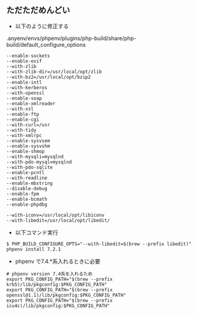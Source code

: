 ## ただただめんどい

- 以下のように修正する

.anyenv/envs/phpenv/plugins/php-build/share/php-build/default_configure_options
```
--enable-sockets
--enable-exif
--with-zlib
--with-zlib-dir=/usr/local/opt/zlib
--with-bz2=/usr/local/opt/bzip2
--enable-intl
--with-kerberos
--with-openssl
--enable-soap
--enable-xmlreader
--with-xsl
--enable-ftp
--enable-cgi
--with-curl=/usr
--with-tidy
--with-xmlrpc
--enable-sysvsem
--enable-sysvshm
--enable-shmop
--with-mysqli=mysqlnd
--with-pdo-mysql=mysqlnd
--with-pdo-sqlite
--enable-pcntl
--with-readline
--enable-mbstring
--disable-debug
--enable-fpm
--enable-bcmath
--enable-phpdbg

--with-iconv=/usr/local/opt/libiconv
--with-libedit=/usr/local/opt/libedit/
```

- 以下コマンド実行
```shell
$ PHP_BUILD_CONFIGURE_OPTS="--with-libedit=$(brew --prefix libedit)" phpenv install 7.2.1
```

- phpenv で7.4.*系入れるときに必要
```shell
# phpenv version 7.4系を入れるため
export PKG_CONFIG_PATH="$(brew --prefix krb5)/lib/pkgconfig:$PKG_CONFIG_PATH"
export PKG_CONFIG_PATH="$(brew --prefix openssl@1.1)/lib/pkgconfig:$PKG_CONFIG_PATH"
export PKG_CONFIG_PATH="$(brew --prefix icu4c)/lib/pkgconfig:$PKG_CONFIG_PATH"
```